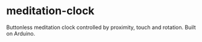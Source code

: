 # meditation-clock
Buttonless meditation clock controlled by proximity, touch and rotation. Built on Arduino.
